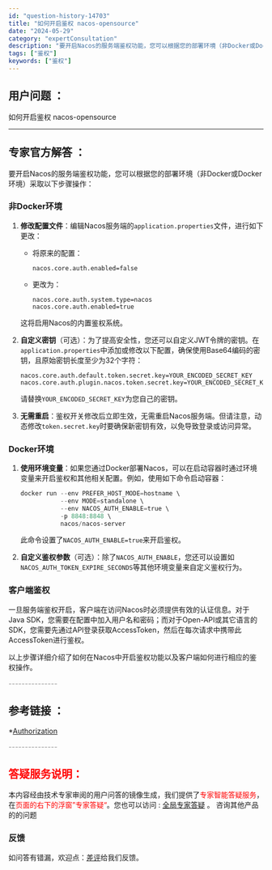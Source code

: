```yaml
---
id: "question-history-14703"
title: "如何开启鉴权 nacos-opensource"
date: "2024-05-29"
category: "expertConsultation"
description: "要开启Nacos的服务端鉴权功能，您可以根据您的部署环境（非Docker或Docker环境）采取以下步骤操作：### 非Docker环境1. **修改配置文件**：编辑Nacos服务端的`application.properties`文件，进行如下更改：   - 将原来的配置：     ```   "
tags: ["鉴权"]
keywords: ["鉴权"]
---
```


## 用户问题 ： 
 如何开启鉴权 nacos-opensource 

---------------
## 专家官方解答 ：

要开启Nacos的服务端鉴权功能，您可以根据您的部署环境（非Docker或Docker环境）采取以下步骤操作：

### 非Docker环境

1. **修改配置文件**：编辑Nacos服务端的`application.properties`文件，进行如下更改：
   - 将原来的配置：
     ```
     nacos.core.auth.enabled=false
     ```
   - 更改为：
     ```properties
     nacos.core.auth.system.type=nacos
     nacos.core.auth.enabled=true
     ```
   这将启用Nacos的内置鉴权系统。

2. **自定义密钥**（可选）：为了提高安全性，您还可以自定义JWT令牌的密钥。在`application.properties`中添加或修改以下配置，确保使用Base64编码的密钥，且原始密钥长度至少为32个字符：
   ```properties
   nacos.core.auth.default.token.secret.key=YOUR_ENCODED_SECRET_KEY
   nacos.core.auth.plugin.nacos.token.secret.key=YOUR_ENCODED_SECRET_KEY
   ```
   请替换`YOUR_ENCODED_SECRET_KEY`为您自己的密钥。

3. **无需重启**：鉴权开关修改后立即生效，无需重启Nacos服务端。但请注意，动态修改`token.secret.key`时要确保新密钥有效，以免导致登录或访问异常。

### Docker环境

1. **使用环境变量**：如果您通过Docker部署Nacos，可以在启动容器时通过环境变量来开启鉴权和其他相关配置。例如，使用如下命令启动容器：
   ```powershell
   docker run --env PREFER_HOST_MODE=hostname \
              --env MODE=standalone \
              --env NACOS_AUTH_ENABLE=true \
              -p 8848:8848 \
              nacos/nacos-server
   ```
   此命令设置了`NACOS_AUTH_ENABLE=true`来开启鉴权。

2. **自定义鉴权参数**（可选）：除了`NACOS_AUTH_ENABLE`，您还可以设置如`NACOS_AUTH_TOKEN_EXPIRE_SECONDS`等其他环境变量来自定义鉴权行为。

### 客户端鉴权

一旦服务端鉴权开启，客户端在访问Nacos时必须提供有效的认证信息。对于Java SDK，您需要在配置中加入用户名和密码；而对于Open-API或其它语言的SDK，您需要先通过API登录获取AccessToken，然后在每次请求中携带此AccessToken进行鉴权。

以上步骤详细介绍了如何在Nacos中开启鉴权功能以及客户端如何进行相应的鉴权操作。


<font color="#949494">---------------</font> 


## 参考链接 ：

*[Authorization](https://nacos.io/docs/latest/guide/user/auth)


 <font color="#949494">---------------</font> 
 


## <font color="#FF0000">答疑服务说明：</font> 

本内容经由技术专家审阅的用户问答的镜像生成，我们提供了<font color="#FF0000">专家智能答疑服务</font>，在<font color="#FF0000">页面的右下的浮窗”专家答疑“</font>。您也可以访问 : [全局专家答疑](https://opensource.alibaba.com/chatBot) 。 咨询其他产品的的问题

### 反馈
如问答有错漏，欢迎点：[差评](https://ai.nacos.io/user/feedbackByEnhancerGradePOJOID?enhancerGradePOJOId=14724)给我们反馈。
